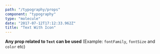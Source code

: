 ```yaml
---
path: "/typography/props"
component: "typography"
type: "molecule"
date: "2017-07-12T17:12:33.962Z"
title: "Text With Icon"
---
```


**Any prop related to `Text` can be used** (Example: `fontFamily`, `fontSize` and `color` etc)